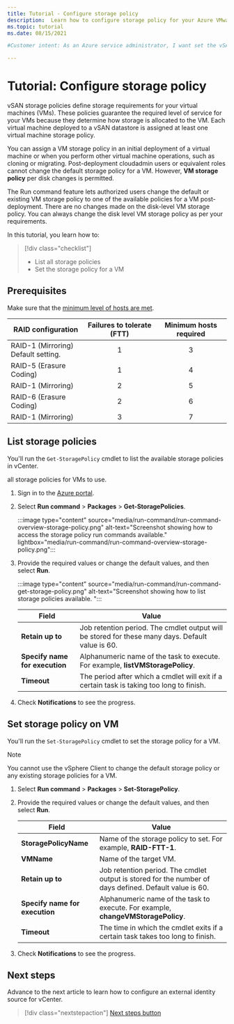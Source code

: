 ```yaml
---
title: Tutorial - Configure storage policy
description:  Learn how to configure storage policy for your Azure VMware Solution virtual machines.
ms.topic: tutorial
ms.date: 08/15/2021

#Customer intent: As an Azure service administrator, I want set the vSAN storage policies to determine how storage is allocated to the VM.

---
```


# Tutorial: Configure storage policy

vSAN storage policies define storage requirements for your virtual machines (VMs). These policies guarantee the required level of service for your VMs because they determine how storage is allocated to the VM. Each virtual machine deployed to a vSAN datastore is assigned at least one virtual machine storage policy.

You can assign a VM storage policy in an initial deployment of a virtual machine or when you perform other virtual machine operations, such as cloning or migrating. Post-deployment cloudadmin users or equivalent roles cannot change the default storage policy for a VM. However, **VM storage policy** per disk changes is permitted. 

The Run command feature lets authorized users change the default or existing VM storage policy to one of the available policies for a VM post-deployment. There are no changes made on the disk-level VM storage policy. You can always change the disk level VM storage policy as per your requirements.


In this tutorial, you learn how to:

> [!div class="checklist"]
> * List all storage policies
> * Set the storage policy for a VM



## Prerequisites

Make sure that the [minimum level of hosts are met](https://docs.vmware.com/en/VMware-Cloud-on-AWS/services/com.vmware.vsphere.vmc-aws-manage-data-center-vms.doc/GUID-EDBB551B-51B0-421B-9C44-6ECB66ED660B.html).

|  **RAID configuration** | **Failures to tolerate (FTT)** | **Minimum hosts required** |
| --- | :---: | :---: |
| RAID-1 (Mirroring) <br />Default setting.  | 1  | 3  |
| RAID-5 (Erasure Coding)  | 1  | 4  |
| RAID-1 (Mirroring)  | 2  | 5  |
| RAID-6 (Erasure Coding)  | 2  | 6  |
| RAID-1 (Mirroring)  | 3  | 7  |


 

## List storage policies

You'll run the `Get-StoragePolicy` cmdlet to list the available storage policies in vCenter. 

all storage policies for VMs to use.

1. Sign in to the [Azure portal](https://portal.azure.com).

1. Select **Run command** > **Packages** > **Get-StoragePolicies**.

   :::image type="content" source="media/run-command/run-command-overview-storage-policy.png" alt-text="Screenshot showing how to access the storage policy run commands available." lightbox="media/run-command/run-command-overview-storage-policy.png":::

1. Provide the required values or change the default values, and then select **Run**.

   :::image type="content" source="media/run-command/run-command-get-storage-policy.png" alt-text="Screenshot showing how to list storage policies available. ":::
   
   | **Field** | **Value** |
   | --- | --- |
   | **Retain up to**  | Job retention period. The cmdlet output will be stored for these many days. Default value is 60.  |
   | **Specify name for execution**  | Alphanumeric name of the task to execute. For example, **listVMStoragePolicy**. |
   | **Timeout**  | The period after which a cmdlet will exit if a certain task is taking too long to finish.  |

1. Check **Notifications** to see the progress.




## Set storage policy on VM

You'll run the `Set-StoragePolicy` cmdlet to set the storage policy for a VM. 

>[!NOTE]
>You cannot use the vSphere Client to change the default storage policy or any existing storage policies for a VM. 

1. Select **Run command** > **Packages** > **Set-StoragePolicy**.

1. Provide the required values or change the default values, and then select **Run**.

   | **Field** | **Value** |
   | --- | --- |
   | **StoragePolicyName** | Name of the storage policy to set. For example, **RAID-FTT-1**. |
   | **VMName** | Name of the target VM. |
   | **Retain up to**  | Job retention period. The cmdlet output is stored for the number of days defined. Default value is 60.  |
   | **Specify name for execution**  | Alphanumeric name of the task to execute. For example, **changeVMStoragePolicy**.  |
   | **Timeout**  | The time in which the cmdlet exits if a certain task takes too long to finish.  |

1. Check **Notifications** to see the progress.


## Next steps

Advance to the next article to learn how to configure an external identity source for vCenter.
> [!div class="nextstepaction"]
> [Next steps button](tutorial-configure-identity-source-vcenter.md)

